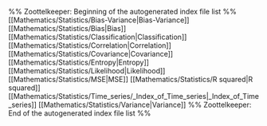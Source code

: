 %% Zoottelkeeper: Beginning of the autogenerated index file list  %%
 [[Mathematics/Statistics/Bias-Variance|Bias-Variance]]
 [[Mathematics/Statistics/Bias|Bias]]
 [[Mathematics/Statistics/Classification|Classification]]
 [[Mathematics/Statistics/Correlation|Correlation]]
 [[Mathematics/Statistics/Covariance|Covariance]]
 [[Mathematics/Statistics/Entropy|Entropy]]
 [[Mathematics/Statistics/Likelihood|Likelihood]]
 [[Mathematics/Statistics/MSE|MSE]]
 [[Mathematics/Statistics/R squared|R squared]]
 [[Mathematics/Statistics/Time_series/_Index_of_Time_series|_Index_of_Time_series]]
 [[Mathematics/Statistics/Variance|Variance]]
%% Zoottelkeeper: End of the autogenerated index file list  %%

